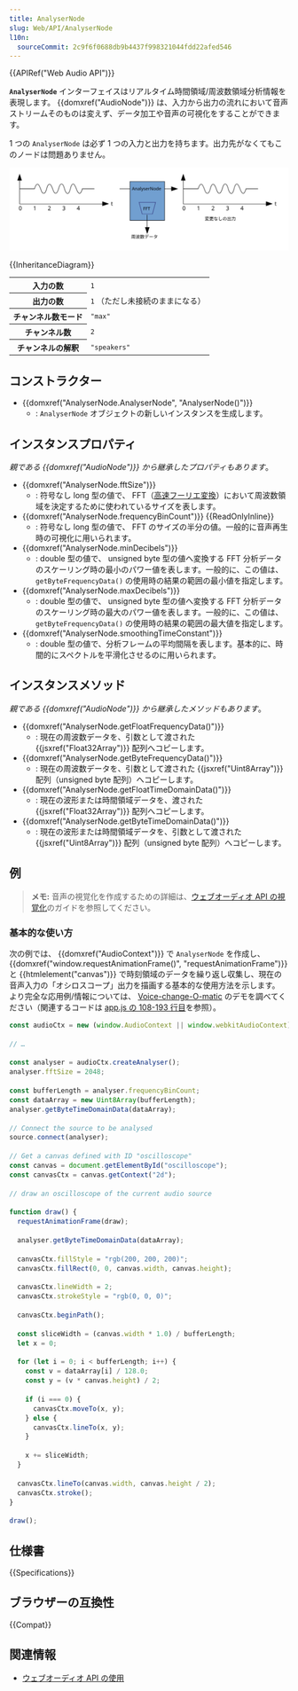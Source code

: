 ```yaml
---
title: AnalyserNode
slug: Web/API/AnalyserNode
l10n:
  sourceCommit: 2c9f6f0688db9b4437f998321044fdd22afed546
---
```


{{APIRef("Web Audio API")}}

**`AnalyserNode`** インターフェイスはリアルタイム時間領域/周波数領域分析情報を表現します。 {{domxref("AudioNode")}} は、入力から出力の流れにおいて音声ストリームそのものは変えず、データ加工や音声の可視化をすることができます。

1 つの `AnalyserNode` は必ず 1 つの入力と出力を持ちます。出力先がなくてもこのノードは問題ありません。

![音声ストリームを変更することなく、ノードは FFT を使用して、それに関連する周波数と時刻のデータを取得することができます。](fttaudiodata_en.svg)

{{InheritanceDiagram}}

<table class="properties">
  <tbody>
    <tr>
      <th scope="row">入力の数</th>
      <td><code>1</code></td>
    </tr>
    <tr>
      <th scope="row">出力の数</th>
      <td><code>1</code> （ただし未接続のままになる）</td>
    </tr>
    <tr>
      <th scope="row">チャンネル数モード</th>
      <td><code>"max"</code></td>
    </tr>
    <tr>
      <th scope="row">チャンネル数</th>
      <td><code>2</code></td>
    </tr>
    <tr>
      <th scope="row">チャンネルの解釈</th>
      <td><code>"speakers"</code></td>
    </tr>
  </tbody>
</table>

## コンストラクター

- {{domxref("AnalyserNode.AnalyserNode", "AnalyserNode()")}}
  - : `AnalyserNode` オブジェクトの新しいインスタンスを生成します。

## インスタンスプロパティ

_親である {{domxref("AudioNode")}} から継承したプロパティもあります_。

- {{domxref("AnalyserNode.fftSize")}}
  - : 符号なし long 型の値で、 FFT（[高速フーリエ変換](http://en.wikipedia.org/wiki/Fast_Fourier_transform)）において周波数領域を決定するために使われているサイズを表します。
- {{domxref("AnalyserNode.frequencyBinCount")}} {{ReadOnlyInline}}
  - : 符号なし long 型の値で、 FFT のサイズの半分の値。一般的に音声再生時の可視化に用いられます。
- {{domxref("AnalyserNode.minDecibels")}}
  - : double 型の値で、 unsigned byte 型の値へ変換する FFT 分析データのスケーリング時の最小のパワー値を表します。一般的に、この値は、 `getByteFrequencyData()` の使用時の結果の範囲の最小値を指定します。
- {{domxref("AnalyserNode.maxDecibels")}}
  - : double 型の値で、 unsigned byte 型の値へ変換する FFT 分析データのスケーリング時の最大のパワー値を表します。一般的に、この値は、 `getByteFrequencyData()` の使用時の結果の範囲の最大値を指定します。
- {{domxref("AnalyserNode.smoothingTimeConstant")}}
  - : double 型の値で、分析フレームの平均間隔を表します。基本的に、時間的にスペクトルを平滑化させるのに用いられます。

## インスタンスメソッド

_親である {{domxref("AudioNode")}} から継承したメソッドもあります_。

- {{domxref("AnalyserNode.getFloatFrequencyData()")}}
  - : 現在の周波数データを、引数として渡された {{jsxref("Float32Array")}} 配列へコピーします。
- {{domxref("AnalyserNode.getByteFrequencyData()")}}
  - : 現在の周波数データを、引数として渡された {{jsxref("Uint8Array")}} 配列（unsigned byte 配列）へコピーします。
- {{domxref("AnalyserNode.getFloatTimeDomainData()")}}
  - : 現在の波形または時間領域データを、渡された {{jsxref("Float32Array")}} 配列へコピーします。
- {{domxref("AnalyserNode.getByteTimeDomainData()")}}
  - : 現在の波形または時間領域データを、引数として渡された {{jsxref("Uint8Array")}} 配列（unsigned byte 配列）へコピーします。

## 例

> **メモ:** 音声の視覚化を作成するための詳細は、[ウェブオーディオ API の視覚化](/ja/docs/Web/API/Web_Audio_API/Visualizations_with_Web_Audio_API)のガイドを参照してください。

### 基本的な使い方

次の例では、 {{domxref("AudioContext")}} で `AnalyserNode` を作成し、 {{domxref("window.requestAnimationFrame()", "requestAnimationFrame")}} と {{htmlelement("canvas")}} で時刻領域のデータを繰り返し収集し、現在の音声入力の「オシロスコープ」出力を描画する基本的な使用方法を示します。
より完全な応用例/情報については、 [Voice-change-O-matic](https://mdn.github.io/webaudio-examples/voice-change-o-matic/) のデモを調べてください（関連するコードは [app.js の 108-193 行目](https://github.com/mdn/webaudio-examples/tree/main/voice-change-o-matic/scripts/app.js#L108-L193)を参照）。

```js
const audioCtx = new (window.AudioContext || window.webkitAudioContext)();

// …

const analyser = audioCtx.createAnalyser();
analyser.fftSize = 2048;

const bufferLength = analyser.frequencyBinCount;
const dataArray = new Uint8Array(bufferLength);
analyser.getByteTimeDomainData(dataArray);

// Connect the source to be analysed
source.connect(analyser);

// Get a canvas defined with ID "oscilloscope"
const canvas = document.getElementById("oscilloscope");
const canvasCtx = canvas.getContext("2d");

// draw an oscilloscope of the current audio source

function draw() {
  requestAnimationFrame(draw);

  analyser.getByteTimeDomainData(dataArray);

  canvasCtx.fillStyle = "rgb(200, 200, 200)";
  canvasCtx.fillRect(0, 0, canvas.width, canvas.height);

  canvasCtx.lineWidth = 2;
  canvasCtx.strokeStyle = "rgb(0, 0, 0)";

  canvasCtx.beginPath();

  const sliceWidth = (canvas.width * 1.0) / bufferLength;
  let x = 0;

  for (let i = 0; i < bufferLength; i++) {
    const v = dataArray[i] / 128.0;
    const y = (v * canvas.height) / 2;

    if (i === 0) {
      canvasCtx.moveTo(x, y);
    } else {
      canvasCtx.lineTo(x, y);
    }

    x += sliceWidth;
  }

  canvasCtx.lineTo(canvas.width, canvas.height / 2);
  canvasCtx.stroke();
}

draw();
```

## 仕様書

{{Specifications}}

## ブラウザーの互換性

{{Compat}}

## 関連情報

- [ウェブオーディオ API の使用](/ja/docs/Web/API/Web_Audio_API/Using_Web_Audio_API)
